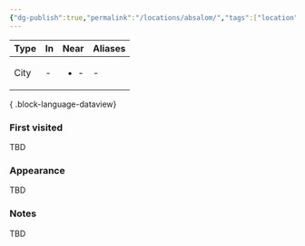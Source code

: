 ```yaml
---
{"dg-publish":true,"permalink":"/locations/absalom/","tags":["location"],"noteIcon":"location"}
---
```


| Type | In | Near                 | Aliases |
| ---- | -- | -------------------- | ------- |
| City | \- | <ul><li>\-</li></ul> | \-      |

{ .block-language-dataview}
### First visited
TBD
### Appearance
TBD
### Notes
TBD